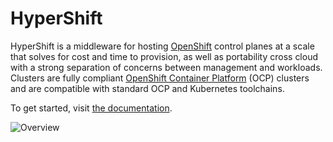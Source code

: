 # HyperShift

HyperShift is a middleware for hosting [OpenShift](https://www.openshift.com/) control
planes at a scale that solves for cost and time to provision, as well as portability
cross cloud with a strong separation of concerns between management and workloads.
Clusters are fully compliant [OpenShift Container Platform](https://www.redhat.com/en/technologies/cloud-computing/openshift/container-platform) (OCP)
clusters and are compatible with standard OCP and Kubernetes toolchains.

To get started, visit [the documentation](https://hypershift-docs.netlify.app/).

![Overview](docs/content/images/high-level-overview.png)
